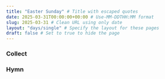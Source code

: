 ```yaml
---
title: "Easter Sunday" # Title with escaped quotes
date: 2025-03-31T00:00:00+00:00 # Use-MM-DDTHH:MM format
slug: 2025-03-31 # Clean URL using only date
layout: "days/single" # Specify the layout for these pages
draft: false # Set to true to hide the page
---
```


### Collect


### Hymn